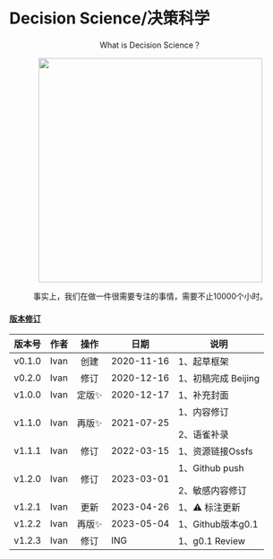 # Decision Science/决策科学

<div align=center>
</p>
What is Decision Science？
</p>
<img src="https://github.com/IvanaXu/DecisionScience/releases/download/base/0.0.0.0-000.jpeg" height=400>
</p>
事实上，我们在做一件很需要专注的事情，需要不止10000个小时。
</p>
</div>

#### [版本修订](https://github.com/IvanaXu/DecisionScience/projects)

|版本号|作者|操作|日期|说明|
|-|-|:-:|-|-|
|v0.1.0|Ivan|创建  |2020-11-16|1、起草框架|
|v0.2.0|Ivan|修订  |2020-12-16|1、初稿完成 Beijing|
|v1.0.0|Ivan|定版✨|2020-12-17|1、补充封面|
|v1.1.0|Ivan|再版✨|2021-07-25|1、内容修订</p>2、语雀补录|
|v1.1.1|Ivan|修订  |2022-03-15|1、资源链接Ossfs|
|v1.2.0|Ivan|修订  |2023-03-01|1、Github push</p>2、敏感内容修订|
|v1.2.1|Ivan|更新  |2023-04-26|1、⚠️ 标注更新|
|v1.2.2|Ivan|再版✨|2023-05-04|1、Github版本g0.1|
|v1.2.3|Ivan|修订  |ING|1、g0.1 Review|

